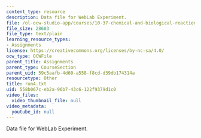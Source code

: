 ```yaml
---
content_type: resource
description: Data file for WebLab Experiment.
file: /ol-ocw-studio-app/courses/10-37-chemical-and-biological-reaction-engineering-spring-2007/558b067ceb2a96b743c6122f9379d1c0_run4.txt
file_size: 28603
file_type: text/plain
learning_resource_types:
- Assignments
license: https://creativecommons.org/licenses/by-nc-sa/4.0/
ocw_type: OCWFile
parent_title: Assignments
parent_type: CourseSection
parent_uid: 59c5aafb-4d60-a558-f8cd-d39db174314a
resourcetype: Other
title: run4.txt
uid: 558b067c-eb2a-96b7-43c6-122f9379d1c0
video_files:
  video_thumbnail_file: null
video_metadata:
  youtube_id: null
---
```

Data file for WebLab Experiment.
